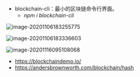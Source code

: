 - blockchain-cli：最小的区块链命令行界面。
  - *npm i blockchain-cli*

![image-20201106183255775](https://tva1.sinaimg.cn/large/0081Kckwly1gkfmtu5b1sj31160haacq.jpg)

![image-20201106183336603](https://tva1.sinaimg.cn/large/0081Kckwly1gkfmujwwnfj30oe19a7au.jpg)

![image-20201116095108068](https://tva1.sinaimg.cn/large/0081Kckwly1gkqrxzr9mej321e0een3o.jpg)

- https://blockchaindemo.io/
- https://andersbrownworth.com/blockchain/hash